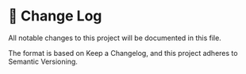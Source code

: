 # 📝  Change Log

All notable changes to this project will be documented in this file.

The format is based on Keep a Changelog, and this project adheres to Semantic Versioning.
